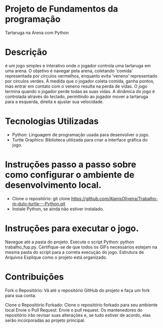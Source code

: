 # Projeto de Fundamentos da programação
Tartaruga na Arena com Python 

# Descrição

é um jogo simples e interativo onde o jogador controla uma tartaruga em uma arena. O objetivo é navegar pela arena, coletando 'comida' representada por círculos vermelhos, enquanto evita 'veneno' representado por círculos verdes. À medida que o jogador coleta comida, ganha pontos, mas entrar em contato com o veneno resulta na perda de vidas. O jogo termina quando o jogador perde todas as suas vidas. A dinâmica do jogo é controlada através do teclado, permitindo ao jogador mover a tartaruga para a esquerda, direita e ajustar sua velocidade.
# Tecnologias Utilizadas
- Python: Linguagem de programação usada para desenvolver o jogo.
- Turtle Graphics: Biblioteca utilizada para criar a interface gráfica do jogo.
  
# Instruções passo a passo sobre como configurar o ambiente de desenvolvimento local.

- Clone o repositório: git clone https://github.com/AlanisOliveira/Trabalho-m-dulo-turtle---Python.git
- Instale Python, se ainda não estiver instalado.

# Instruções para executar o jogo.

Navegue até a pasta do projeto.
Execute o script Python: python trabalho_fup.py.
Certifique-se de que todos os GIFs necessários estejam na mesma pasta do script para a correta execução do jogo.
Estrutura de Arquivos
Explique como o projeto está organizado.


# Contribuições
Fork o Repositório: Vá até o repositório GitHub do projeto e faça um fork para sua conta.

Clone o Repositório Forkado: Clone o repositório forkado para seu ambiente local
Envie o Pull Request: Envie o pull request. Os mantenedores do repositório irão revisar suas alterações e, se tudo estiver de acordo, elas serão incorporadas ao projeto principal.

